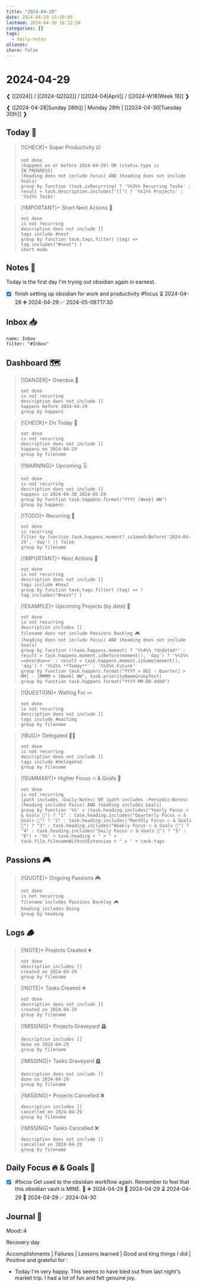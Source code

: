```yaml
---
title: "2024-04-29"
date: 2024-04-29 15:20:00
lastmod: 2024-04-30 18:12:54
categories: []
tags:
  - daily-notes
aliases: 
share: false
---
```


# 2024-04-29

❮ [[2024]] / [[2024-Q2|Q2]] / [[2024-04|April]] / [[2024-W18|Week 18]] ❯

❮ [[2024-04-28|Sunday 28th]] | Monday 29th | [[2024-04-30|Tuesday 30th]] ❯

## Today 🔆

> [!CHECK]+ Super Productivity ☑️
>
> ```tasks
> not done
> (happens on or before 2024-04-29) OR (status.type is IN_PROGRESS)
> (heading does not include Focus) AND (heading does not include Goals)
> group by function (task.isRecurring) ? '%%3%% Recurring Tasks' : result = task.description.includes("[[") ? '%%1%% Projects' : '%%2%% Tasks'
> ```

> [!IMPORTANT]+ Short Next Actions 🏃
>
> ```tasks
> not done
> is not recurring
> description does not include ]]
> tags include #next
> group by function task.tags.filter( (tag) => tag.includes("#next") )
> short mode
> ```

## Notes 📝

Today is the first day I'm trying out obsidian again in earnest.

- [x] finish setting up obsidian for work and productivity #focus  ⏳ 2024-04-28 ➕ 2024-04-29 ✅ 2024-05-08T17:30

## Inbox 📥

```todoist
name: Inbox
filter: "#Inbox"
```

## Dashboard 🗺️

> [!DANGER]+ Overdue 📆
>
> ```tasks
> not done
> is not recurring
> description does not include ]]
> happens before 2024-04-29
> group by happens
> ```

> [!CHECK]+ Do Today 📅
>
> ```tasks
> not done
> is not recurring
> description does not include ]]
> happens on 2024-04-29
> group by filename
> ```

> [!WARNING]+ Upcoming 🗓️
>
> ```tasks
> not done
> is not recurring
> description does not include ]]
> happens in 2024-04-30 2024-05-29
> group by function task.happens.format("YYYY [Week] WW")
> group by happens
> ```

> [!TODO]+ Recurring 🔁
>
> ```tasks
> not done
> is recurring
> filter by function task.happens.moment?.isSameOrBefore('2024-04-29', 'day') || false
> group by filename
> ```

> [!IMPORTANT]+ Next Actions 🏃
>
> ```tasks
> not done
> is not recurring
> description does not include ]]
> tags include #next
> group by function task.tags.filter( (tag) => ! tag.includes("#next") )
> ```

> [!EXAMPLE]+ Upcoming Projects (by date) 🎯
>
> ```tasks
> not done
> is not recurring
> description includes ]]
> filename does not include Passions Backlog 🎮
> (heading does not include Focus) AND (heading does not include Goals)
> group by function (!task.happens.moment) ? '%%4%% *Undated*' : result = task.happens.moment.isBefore(moment(), 'day') ? '%%1%% ==Overdue==' : result = task.happens.moment.isSame(moment(), 'day') ? '%%2%% **Today**' : '%%3%% Future'
> group by function task.happens.format("YYYY > 0Q[ - Quarter] > MM[ - ]MMMM > [Week] WW", task.priorityNameGroupText)
> group by function task.happens.format("YYYY-MM-DD dddd")
> ```

> [!QUESTION]+ Waiting For 💤
>
> ```tasks
> not done
> is not recurring
> description does not include ]]
> tags include #waiting
> group by filename
> ```

> [!BUG]+ Delegated 👷‍♂️
>
> ```tasks
> not done
> is not recurring
> description does not include ]]
> tags include #delegated
> group by filename
> ```

> [!SUMMARY]+ Higher Focus 🔥 & Goals 🎯
>
> ```tasks
> not done
> is not recurring
> (path includes -Daily-Notes) OR (path includes -Periodic-Notes)
> (heading includes Focus) AND (heading includes Goals)
> group by function '%%' + (task.heading.includes("Yearly Focus 🔥 & Goals 🎯") ? "1" : task.heading.includes("Quarterly Focus 🔥 & Goals 🎯") ? "2" : task.heading.includes("Monthly Focus 🔥 & Goals 🎯") ? "3" : task.heading.includes("Weekly Focus 🔥 & Goals 🎯") ? "4" : task.heading.includes("Daily Focus 🔥 & Goals 🎯") ? "5" : "6") + '%%' + task.heading + " > " + task.file.filenameWithoutExtension + " > " + task.tags
> ```

## Passions 🎮

> [!QUOTE]+ Ongoing Passions 🎮
>
> ```tasks
> not done
> is not recurring
> filename includes Passions Backlog 🎮
> heading includes Doing
> group by heading
> ```

## Logs 🪵

> [!NOTE]+ Projects Created ➕
>
> ```tasks
> not done
> description includes ]]
> created on 2024-04-29
> group by filename
> ```

> [!NOTE]+ Tasks Created ➕
>
> ```tasks
> not done
> description does not include ]]
> created on 2024-04-29
> group by filename
> ```

> [!MISSING]+ Projects Graveyard 🪦
>
> ```tasks
> description includes ]]
> done on 2024-04-29
> group by filename
> ```

> [!MISSING]+ Tasks Graveyard 🪦
>
> ```tasks
> description does not include ]]
> done on 2024-04-29
> group by filename
> ```

> [!MISSING]+ Projects Cancelled ❌
>
> ```tasks
> description includes ]]
> cancelled on 2024-04-29
> group by filename
> ```

> [!MISSING]+ Tasks Cancelled ❌
>
> ```tasks
> description does not include ]]
> cancelled on 2024-04-29
> group by filename
> ```

## Daily Focus 🔥 & Goals 🎯

- [x] #focus Get used to the obsidian workflow again. Remember to feel that this obsidian vault is MINE. 🔺 ➕ 2024-04-29 🛫 2024-04-29 ⏳ 2024-04-29 📅 2024-04-29 ✅ 2024-04-30

## Journal 📔

Mood::4

Recovery day

Accomplishments | Failures | Lessons learned | Good and king things I did | Positive and grateful for :

- Today I'm very happy. This seems to have bled out from last night's market trip. I had a lot of fun and felt genuine joy.
